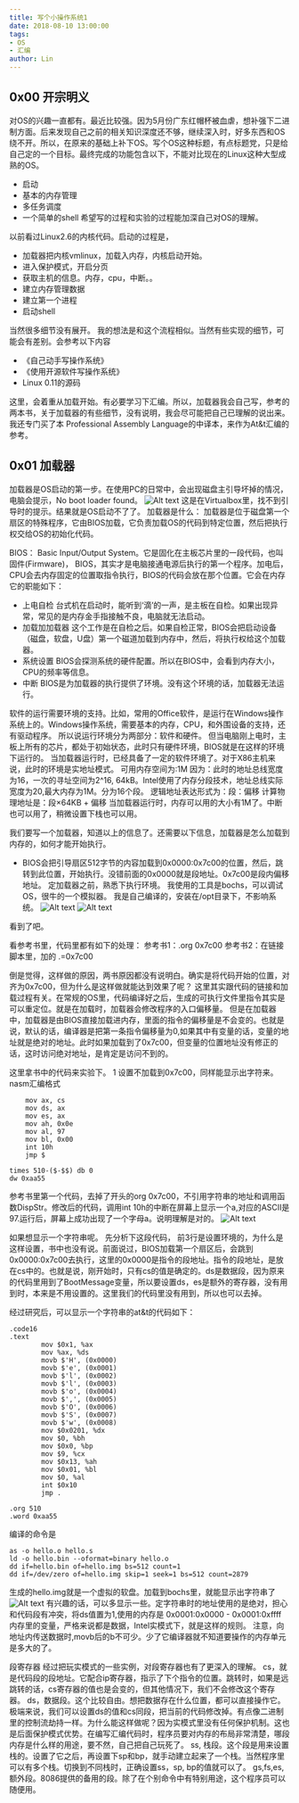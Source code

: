 ```yaml
---
title: 写个小操作系统1
date: 2018-08-10 13:00:00
tags:
- OS
- 汇编
author: Lin
---
```

## 0x00 开宗明义
对OS的兴趣一直都有。最近比较强。因为5月份广东红帽杯被血虐，想补强下二进制方面。后来发现自己之前的相关知识深度还不够，继续深入时，好多东西和OS绕不开。所以，在原来的基础上补下OS。写个OS这种标题，有点标题党，只是给自己定的一个目标。最终完成的功能包含以下，不能对比现在的Linux这种大型成熟的OS。
* 启动
* 基本的内存管理
* 多任务调度
* 一个简单的shell
希望写的过程和实验的过程能加深自己对OS的理解。

以前看过Linux2.6的内核代码。启动的过程是，
* 加载器把内核vmlinux，加载入内存，内核启动开始。
* 进入保护模式，开启分页
* 获取主机的信息。内存，cpu，中断。。
* 建立内存管理数据
* 建立第一个进程
* 启动shell
<!--more-->
当然很多细节没有展开。
我的想法是和这个流程相似。当然有些实现的细节，可能会有差别。会参考以下内容
* 《自己动手写操作系统》
* 《使用开源软件写操作系统》
* Linux 0.11的源码

这里，会着重从加载开始。有必要学习下汇编。所以，加载器我会自己写，参考的两本书，关于加载器的有些细节，没有说明，我会尽可能把自己已理解的说出来。我还专门买了本 Professional Assembly Language的中译本，来作为At&t汇编的参考。

## 0x01 加载器
加载器是OS启动的第一步。在使用PC的日常中，会出现磁盘主引导坏掉的情况，电脑会提示，No boot loader found。
![Alt text](/images/1530951823888.png)
这是在Virtualbox里，找不到引导时的提示。结果就是OS启动不了了。
加载器是什么：
加载器是位于磁盘第一个扇区的特殊程序，它由BIOS加载，它负责加载OS的代码到特定位置，然后把执行权交给OS的初始化代码。

BIOS：
Basic Input/Output System。它是固化在主板芯片里的一段代码，也叫固件(Firmware)，
BIOS，其实才是电脑接通电源后执行的第一个程序。加电后，CPU会去内存固定的位置取指令执行，BIOS的代码会放在那个位置。它会在内存它的职能如下：
* 上电自检
 台式机在启动时，能听到‘滴’的一声，是主板在自检。如果出现异常，常见的是内存金手指接触不良，电脑就无法启动。
* 加载加加载器
这个工作是在自检之后。如果自检正常，BIOS会把启动设备（磁盘，软盘，U盘）第一个磁道加载到内存中，然后，将执行权给这个加载器。
* 系统设置
BIOS会探测系统的硬件配置。所以在BIOS中，会看到内存大小，CPU的频率等信息。
* 中断
BIOS是为加载器的执行提供了环境。没有这个环境的话，加载器无法运行。

软件的运行需要环境的支持。比如，常用的Office软件，是运行在Windows操作系统上的。Windows操作系统，需要基本的内存，CPU，和外围设备的支持，还有驱动程序。
所以说运行环境分为两部分：软件和硬件。
但当电脑刚上电时，主板上所有的芯片，都处于初始状态，此时只有硬件环境，BIOS就是在这样的环境下运行的。
当加载器运行时，已经具备了一定的软件环境了。对于X86主机来说，此时的环境是实地址模式。
可用内存空间为:1M
因为：此时的地址总线宽度为16，一次的寻址空间为2^16, 64kB。Intel使用了内存分段技术，地址总线实际宽度为20,最大内存为1M。分为16个段。
逻辑地址表达形式为：段：偏移
计算物理地址是：段×64KB + 偏移
当加载器运行时，内存可以用的大小有1M了。中断也可以用了，稍微设置下栈也可以用。

我们要写一个加载器，知道以上的信息了。还需要以下信息，加载器是怎么加载到内存的，如何才能开始执行。

* BIOS会把引导扇区512字节的内容加载到0x0000:0x7c00的位置，然后，跳转到此位置，开始执行。没错前面的0x0000就是段地址。0x7c00是段内偏移地址。
定加载器之前，熟悉下执行环境。
我使用的工具是bochs，可以调试OS，很牛的一个模拟器。
我是自己编译的，安装在/opt目录下，不影响系统。
![Alt text](/images/1530955947696.png)
![Alt text](/images/1530955971227.png)


看到了吧。

看参考书里，代码里都有如下的处理：
参考书1：.org 0x7c00
参考书2：在链接脚本里，加的 .=0x7c00

倒是觉得，这样做的原因，两书原因都没有说明白。确实是将代码开始的位置，对齐为0x7c00，但为什么是这样做就能达到效果了呢？
这里其实跟代码的链接和加载过程有关。在常规的OS里，代码编译好之后，生成的可执行文件里指令其实是可以重定位。就是在加载时，加载器会修改程序的入口偏移量。
但是在加载器中，加载器是由BIOS直接加载进内存，里面的指令的偏移量是不会变的。也就是说，默认的话，编译器是把第一条指令偏移量为0,如果其中有变量的话，变量的地址就是绝对的地址。此时如果加载到了0x7c00，但变量的位置地址没有修正的话，这时访问绝对地址，是肯定是访问不到的。

这里拿书中的代码来实验下。
1 设置不加载到0x7c00，同样能显示出字符来。nasm汇编格式
```
    mov ax, cs                                                                     
    mov ds, ax                                                                  
    mov es, ax                                                                  
    mov ah, 0x0e                                                                
    mov al, 97                                                                  
    mov bl, 0x00                                                                
    int 10h                                                                     
    jmp $                                                                       
                                                                                
times 510-($-$$) db 0                                                           
dw 0xaa55
```
参考书里第一个代码，去掉了开头的org 0x7c00，不引用字符串的地址和调用函数DispStr。修改后的代码，调用int 10h的中断在屏幕上显示一个a,对应的ASCII是97.运行后，屏幕上成功出现了一个字母a。说明理解是对的。
![Alt text](/images/1530968051043.png)

如果想显示一个字符串呢。
先分析下这段代码，
前3行是设置环境的，为什么是这样设置，书中也没有说。前面说过，BIOS加载第一个扇区后，会跳到0x0000:0x7c00去执行，这里的0x0000是指令的段地址。指令的段地址，是放在cs中的。也就是说，刚开始时，只有cs的值是确定的。ds是数据段，因为原来的代码里用到了BootMessage变量，所以要设置ds，es是额外的寄存器，没有用到时，本来是不用设置的。这里我们的代码里没有用到，所以也可以去掉。

经过研究后，可以显示一个字符串的at&t的代码如下：
```
.code16
.text
        mov $0x1, %ax
        mov %ax, %ds
        movb $'H', (0x0000)
        movb $'e', (0x0001)
        movb $'l', (0x0002)
        movb $'l', (0x0003)
        movb $'o', (0x0004)
        movb $',', (0x0005)
        movb $'O', (0x0006)
        movb $'S', (0x0007)
        movb $'w', (0x0008)
        mov $0x0201, %dx
        mov $0, %bh
        mov $0x0, %bp
        mov $9, %cx
        mov $0x13, %ah
        mov $0x01, %bl
        mov $0, %al
        int $0x10
        jmp .

.org 510 
.word 0xaa55
```
编译的命令是
```
as -o hello.o hello.s
ld -o hello.bin --oformat=binary hello.o
dd if=hello.bin of=hello.img bs=512 count=1
dd if=/dev/zero of=hello.img skip=1 seek=1 bs=512 count=2879
```
生成的hello.img就是一个虚拟的软盘。加载到bochs里，就能显示出字符串了
![Alt text](/images/1531017963301.png)
有兴趣的话，可以多显示一些。定字符串时的地址使用的是绝对，担心和代码段有冲突，将ds值置为1,使用的内存是
0x0001:0x0000 - 0x0001:0xffff
内存里的变量，严格来说都是数据，Intel实模式下，就是这样的规则。
注意，向地址内传送数据时,movb后的b不可少。少了它编译器就不知道要操作的内存单元是多大的了。

段寄存器
经过把玩实模式的一些实例，对段寄存器也有了更深入的理解。
cs，就是代码段的段地址。它配合ip寄存器，指示了下个指令的位置。跳转时，如果是远跳转的话，cs寄存器的值也是会变的，但其他情况下，我们不会修改这个寄存器。
ds，数据段。这个比较自由。想把数据存在什么位置，都可以直接操作它。极端来说，我们可以设置ds的值和cs同段，把当前的代码修改掉。有点像二进制里的控制流劫持一样。为什么能这样做呢？因为实模式里没有任何保护机制。这也是后面保护模式优势。在编写汇编代码时，程序员要对内存的布局非常清楚，哪段内存是什么样的用途，要不然，自己把自己玩死了。
ss, 栈段。这个段是用来设置栈的。设置了它之后，再设置下sp和bp，就手动建立起来了一个栈。当然程序里可以有多个栈。切换到不同栈时，正确设置ss，sp, bp的值就可以了。
gs,fs,es,额外段。8086提供的备用的段。除了在个别命令中有特别用途，这个程序员可以随便用。